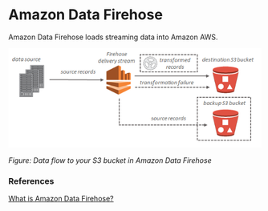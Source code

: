 # Amazon Data Firehose

Amazon Data Firehose loads streaming data into Amazon AWS. 

![alt text](https://github.com/jylhakos/Data-Analysis-and-Visualizations/blob/main/Amazon%20Data%20Firehose/Amazon_Data_Firehose.png?raw=true)

*Figure: Data flow to your S3 bucket in Amazon Data Firehose*

### References

[What is Amazon Data Firehose?](https://docs.aws.amazon.com/firehose/latest/dev/what-is-this-service.html)